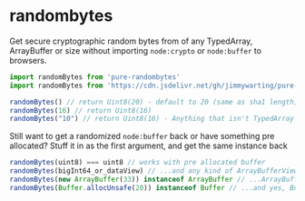 # randombytes

Get secure cryptographic random bytes from of any TypedArray, ArrayBuffer or size without importing `node:crypto` or `node:buffer` to browsers.

```js
import randomBytes from 'pure-randombytes'
import randomBytes from 'https://cdn.jsdelivr.net/gh/jimmywarting/pure-randombytes@latest/randombytes.js'

randomBytes() // return Uint8(20) - default to 20 (same as sha1 length)
randomBytes(16) // return Uint8(16)
randomBytes("10") // return Uint8(16) - Anything that isn't TypedArray is casted to Number(x)
```

Still want to get a randomized `node:buffer` back or have something pre allocated? Stuff it in as the first argument, and get the same instance back

```js
randomBytes(uint8) === uint8 // works with pre allocated buffer
randomBytes(bigInt64_or_dataView) // ...and any kind of ArrayBufferView
randomBytes(new ArrayBuffer(33)) instanceof ArrayBuffer // ...ArrayBuffer
randomBytes(Buffer.allocUnsafe(20)) instanceof Buffer // ...and yes, Buffer as well
```
